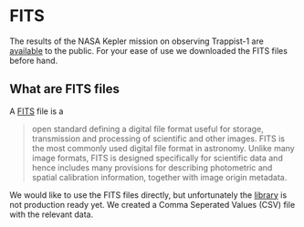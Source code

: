 # FITS
The results of the NASA Kepler mission on observing Trappist-1 are
[available](https://keplerscience.arc.nasa.gov/raw-data-for-k2-campaign-12-and-trappist-1-now-available.html)
to the public. For your ease of use we downloaded the FITS files before hand. 

## What are FITS files
A [FITS](https://en.wikipedia.org/wiki/FITS) file is a

>  open standard defining a digital file format useful for storage,
>  transmission and processing of scientific and other images. FITS is the most
>  commonly used digital file format in astronomy. Unlike many image formats,
>  FITS is designed specifically for scientific data and hence includes many
>  provisions for describing photometric and spatial calibration information,
>  together with image origin metadata. 

We would like to use the FITS files directly, but unfortunately the
[library](https://github.com/itpmngt/FITS) is not production ready yet. We
created a Comma Seperated Values (CSV) file with the relevant data. 
